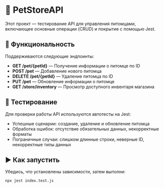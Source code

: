 # 🐾 PetStoreAPI

Этот проект — тестирование API для управления питомцами, включающее основные операции (CRUD) и покрытие с помощью Jest. 

## 🚀 Функциональность

Поддерживаются следующие эндпоинты:

- **GET /pet/{petId}** — Получение информации о питомце по ID
- **POST /pet** — Добавление нового питомца
- **DELETE /pet/{petId}** — Удаление питомца по ID
- **PUT /pet** — Обновление информации о питомце
- **GET /store/inventory** — Просмотр доступного инвентаря магазина

## 🧪 Тестирование

Для проверки работы API используются автотесты на Jest:

- Успешные сценарии: создание, удаление и обновление питомца
- Обработка ошибок: отсутствие обязательных данных, некорректные форматы
- Пограничные случаи: слишком длинные строки, неверные ID, некорректные типы данных

## ▶ Как запустить

Убедись, что установлены зависимости, затем выполни:

```bash
npx jest index.test.js
